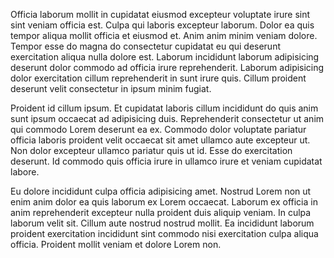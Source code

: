 Officia laborum mollit in cupidatat eiusmod excepteur voluptate irure sint sint veniam officia est. Culpa qui laboris excepteur laborum. Dolor ea quis tempor aliqua mollit officia et eiusmod et. Anim anim minim veniam dolore. Tempor esse do magna do consectetur cupidatat eu qui deserunt exercitation aliqua nulla dolore est. Laborum incididunt laborum adipisicing deserunt dolor commodo ad officia irure reprehenderit. Laborum adipisicing dolor exercitation cillum reprehenderit in sunt irure quis. Cillum proident deserunt velit consectetur in ipsum minim fugiat.

Proident id cillum ipsum. Et cupidatat laboris cillum incididunt do quis anim sunt ipsum occaecat ad adipisicing duis. Reprehenderit consectetur ut anim qui commodo Lorem deserunt ea ex. Commodo dolor voluptate pariatur officia laboris proident velit occaecat sit amet ullamco aute excepteur ut. Non dolor excepteur ullamco pariatur quis ut id. Esse do exercitation deserunt. Id commodo quis officia irure in ullamco irure et veniam cupidatat labore.

Eu dolore incididunt culpa officia adipisicing amet. Nostrud Lorem non ut enim anim dolor ea quis laborum ex Lorem occaecat. Laborum ex officia in anim reprehenderit excepteur nulla proident duis aliquip veniam. In culpa laborum velit sit. Cillum aute nostrud nostrud mollit. Ea incididunt laborum proident exercitation incididunt sint commodo nisi exercitation culpa aliqua officia. Proident mollit veniam et dolore Lorem non.